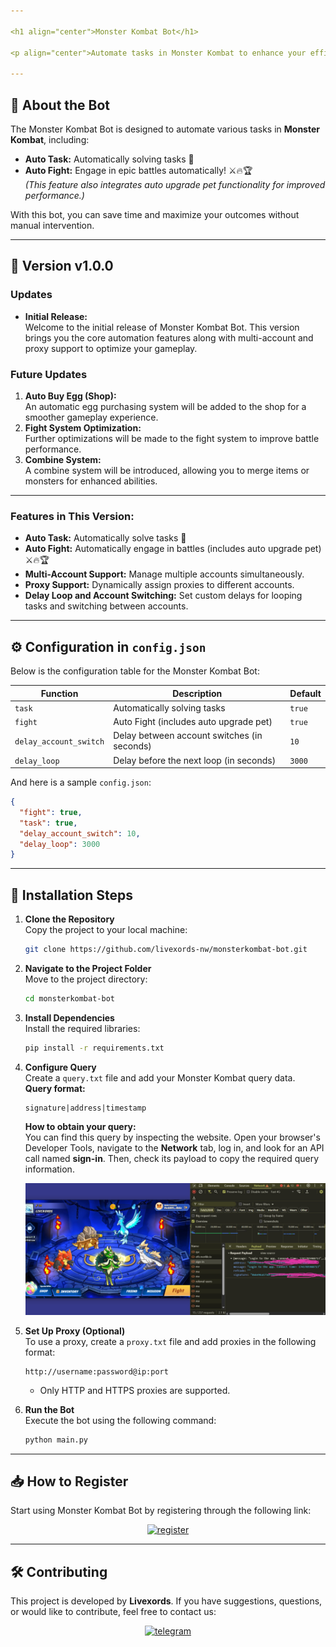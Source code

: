 ```yaml
---

<h1 align="center">Monster Kombat Bot</h1>

<p align="center">Automate tasks in Monster Kombat to enhance your efficiency and maximize your results!</p>

---
```


## 🚀 **About the Bot**

The Monster Kombat Bot is designed to automate various tasks in **Monster Kombat**, including:

- **Auto Task:** Automatically solving tasks 🤖
- **Auto Fight:** Engage in epic battles automatically! ⚔️🔥🏆  
  _(This feature also integrates auto upgrade pet functionality for improved performance.)_

With this bot, you can save time and maximize your outcomes without manual intervention.

---

## 🌟 Version v1.0.0

### Updates

- **Initial Release:**  
  Welcome to the initial release of Monster Kombat Bot. This version brings you the core automation features along with multi-account and proxy support to optimize your gameplay.

### Future Updates

1. **Auto Buy Egg (Shop):**  
   An automatic egg purchasing system will be added to the shop for a smoother gameplay experience.
2. **Fight System Optimization:**  
   Further optimizations will be made to the fight system to improve battle performance.
3. **Combine System:**  
   A combine system will be introduced, allowing you to merge items or monsters for enhanced abilities.

---

### **Features in This Version:**

- **Auto Task:** Automatically solve tasks 🤖
- **Auto Fight:** Automatically engage in battles (includes auto upgrade pet) ⚔️🔥🏆
- **Multi-Account Support:** Manage multiple accounts simultaneously.
- **Proxy Support:** Dynamically assign proxies to different accounts.
- **Delay Loop and Account Switching:** Set custom delays for looping tasks and switching between accounts.

---

## ⚙️ **Configuration in `config.json`**

Below is the configuration table for the Monster Kombat Bot:

| **Function**           | **Description**                             | **Default** |
| ---------------------- | ------------------------------------------- | ----------- |
| `task`                 | Automatically solving tasks                 | `true`      |
| `fight`                | Auto Fight (includes auto upgrade pet)      | `true`      |
| `delay_account_switch` | Delay between account switches (in seconds) | `10`        |
| `delay_loop`           | Delay before the next loop (in seconds)     | `3000`      |

And here is a sample `config.json`:

```json
{
  "fight": true,
  "task": true,
  "delay_account_switch": 10,
  "delay_loop": 3000
}
```

---

## 📖 **Installation Steps**

1. **Clone the Repository**  
   Copy the project to your local machine:

   ```bash
   git clone https://github.com/livexords-nw/monsterkombat-bot.git
   ```

2. **Navigate to the Project Folder**  
   Move to the project directory:

   ```bash
   cd monsterkombat-bot
   ```

3. **Install Dependencies**  
   Install the required libraries:

   ```bash
   pip install -r requirements.txt
   ```

4. **Configure Query**  
   Create a `query.txt` file and add your Monster Kombat query data.  
   **Query format:**

   ```
   signature|address|timestamp
   ```

   **How to obtain your query:**  
   You can find this query by inspecting the website. Open your browser's Developer Tools, navigate to the **Network** tab, log in, and look for an API call named **sign-in**. Then, check its payload to copy the required query information.

   ![Query Example](query_xample.jpg)

5. **Set Up Proxy (Optional)**  
   To use a proxy, create a `proxy.txt` file and add proxies in the following format:

   ```
   http://username:password@ip:port
   ```

   - Only HTTP and HTTPS proxies are supported.

6. **Run the Bot**  
   Execute the bot using the following command:

   ```bash
   python main.py
   ```

---

## 📥 **How to Register**

Start using Monster Kombat Bot by registering through the following link:

<div align="center">
  <a href="https://game.monsterkombat.io/?ref=Y7zsu4qH" target="_blank">
    <img src="https://img.shields.io/static/v1?message=Monster%20Kombat&logo=telegram&label=&color=2CA5E0&logoColor=white&labelColor=&style=for-the-badge" height="25" alt="register" />
  </a>
</div>

---

## 🛠️ **Contributing**

This project is developed by **Livexords**. If you have suggestions, questions, or would like to contribute, feel free to contact us:

<div align="center">
  <a href="https://t.me/livexordsscript" target="_blank">
    <img src="https://img.shields.io/static/v1?message=Livexords&logo=telegram&label=&color=2CA5E0&logoColor=white&labelColor=&style=for-the-badge" height="25" alt="telegram" />
  </a>
</div>
